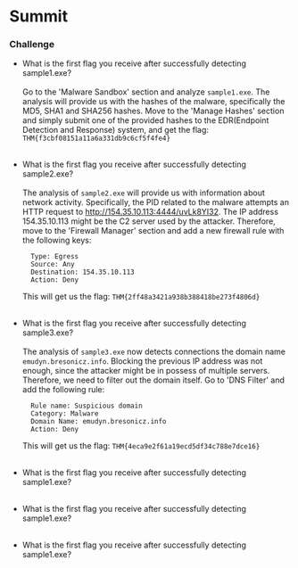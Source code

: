 # Summit

### Challenge

- What is the first flag you receive after successfully detecting sample1.exe? <br /><br />
    Go to the 'Malware Sandbox' section and analyze `sample1.exe`. The analysis will provide us with the hashes of the malware, specifically the MD5, SHA1 and SHA256 hashes.
    Move to the 'Manage Hashes' section and simply submit one of the provided hashes to the EDR(Endpoint Detection and Response) system, and get the flag: `THM{f3cbf08151a11a6a331db9c6cf5f4fe4}`<br /><br />
- What is the first flag you receive after successfully detecting sample2.exe? <br /><br />
    The analysis of `sample2.exe` will provide us with information about network activity. Specifically, the PID related to the malware attempts an HTTP request to http://154.35.10.113:4444/uvLk8YI32. 
    The IP address 154.35.10.113 might be the C2 server used by the attacker. Therefore, move to the 'Firewall Manager' section and add a new firewall rule with the following keys:
  
        Type: Egress	
        Source: Any
        Destination: 154.35.10.113
        Action: Deny
  This will get us the flag: `THM{2ff48a3421a938b388418be273f4806d}` <br /><br />
- What is the first flag you receive after successfully detecting sample3.exe? <br /><br />
    The analysis of `sample3.exe` now detects connections the domain name `emudyn.bresonicz.info`. Blocking the previous IP address was not enough, since the attacker might be in possess of multiple servers.
    Therefore, we need to filter out the domain itself. Go to 'DNS Filter' and add the following rule:

        Rule name: Suspicious domain
        Category: Malware
        Domain Name: emudyn.bresonicz.info
        Action: Deny
    This will get us the flag: `THM{4eca9e2f61a19ecd5df34c788e7dce16}`<br /><br />
- What is the first flag you receive after successfully detecting sample1.exe? <br /><br />
- What is the first flag you receive after successfully detecting sample1.exe? <br /><br />
- What is the first flag you receive after successfully detecting sample1.exe? <br /><br />

